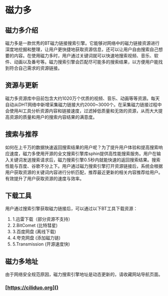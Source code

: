 # 磁力多

## 磁力多介绍

磁力多是一款优秀的BT磁力链接搜索引擎。它能够对网络中的磁力链接资源进行深度地挖掘和整理，让用户更快捷地获取资源信息，还可以让用户自由搜索自己想要的内容。在使用磁力多时，用户通过关键词就可以快速地搜索视频、音乐、软件、动画以及番号等。磁力搜索引擎会匹配尽可能多的搜索结果，以方便用户能找到符合自己需求的资源链接。

## 资源与更新

磁力多资源库中目前包含大约1020万个优质的视频、音乐、动画等等资源。每天自动从DHT网络中新增采集磁力链接大约2000\~3000个。在采集磁力链接过程中会使用AI工具分析资源内容和链接速度，过滤掉低质量和无效的资源，从而大大提高资源的质量和用户的搜索内容结果的满意度。

## 搜索与推荐

如何在上千万的数据快速返回搜索结果的用户呢？为了提升用户体验和提高搜索响应速度，磁力多使用开源的全文搜索引擎库sphin提供高性能搜索服务。用户在输入关键词发送搜索请求后，磁力搜索引擎0.5秒内就能快速的返回搜索结果。搜索性能与百度、谷歌不分上下。用户通过磁力搜索引擎打开资源链接后，系统会根据用户获取资源的关键词内容进行分析匹配，推荐最近更新的相关内容推荐给用户。有效提升了用户获取资源的速度与效率。

## 下载工具

用户通过搜索引擎获取磁力链接后，可以通过以下BT工具下载资源：

1.  1.迅雷下载（部分资源不支持）
2.  2.BitComet (比特彗星)
3.  3.百度网盘 (离线下载)
4.  4.夸克网盘 (添加磁力链)
5.  5.Transmission (开源速度快)

## 磁力多地址

由于网络安全规范原因，磁力搜索引擎地址是动态更新的，请收藏网站导航页面。

### [https://ciliduo.org]()
